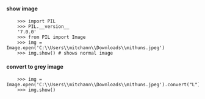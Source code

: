 #### show image

        >>> import PIL
        >>> PIL.__version__
        '7.0.0'
        >>> from PIL import Image
        >>> img = Image.open('C:\\Users\\mitchann\\Downloads\\mithuns.jpeg')
        >>> img.show() # shows normal image

#### convert to grey image

        >>> img = Image.open('C:\\Users\\mitchann\\Downloads\\mithuns.jpeg').convert("L")
        >>> img.show() 

